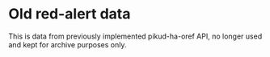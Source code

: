 # Old red-alert data

This is data from previously implemented pikud-ha-oref API, no longer used and kept for archive purposes only.